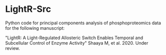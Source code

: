 # LightR-Src

Python code for principal components analysis of phosphoproteomics data for the following manuscript:

"LightR: A Light-Regulated Allosteric Switch Enables Temporal and Subcellular Control of Enzyme Activity"
Shaaya M, et al. 2020. Under review.
